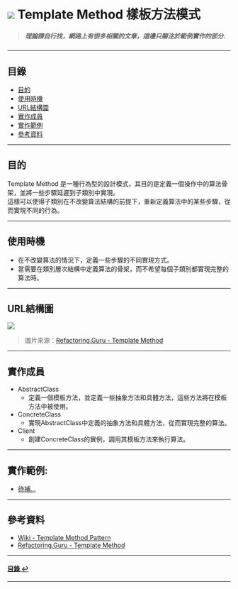 # ![](https://drive.google.com/uc?id=10INx5_pkhMcYRdx_OO4rXNXxcsvPtBYq) Template Method 樣板方法模式   
> ##### 理論請自行找，網路上有很多相關的文章，這邊只關注於範例實作的部分.

---

<!--ts-->
## 目錄
* [目的](#目的)
* [使用時機](#使用時機)
* [URL結構圖](#url結構圖)
* [實作成員](#實作成員)
* [實作範例](#實作範例)
* [參考資料](#參考資料)
<!--te-->

---

## 目的
Template Method 是一種行為型的設計模式，其目的是定義一個操作中的算法骨架，並將一些步驟延遲到子類別中實現。<br>
這樣可以使得子類別在不改變算法結構的前提下，重新定義算法中的某些步驟，從而實現不同的行為。

---

## 使用時機
- 在不改變算法的情況下，定義一些步驟的不同實現方式。
- 當需要在類別層次結構中定義算法的骨架，而不希望每個子類別都實現完整的算法時。

---

## URL結構圖
![](https://drive.google.com/uc?id=1hhNrRQQKxpAcuWmNGg0iIbYLvg8p-MPm)
> 圖片來源：[Refactoring.Guru - Template Method](https://refactoring.guru/design-patterns/template-method)

---

## 實作成員
* AbstractClass
  * 定義一個模板方法，並定義一些抽象方法和具體方法，這些方法將在模板方法中被使用。
* ConcreteClass
  * 實現AbstractClass中定義的抽象方法和具體方法，從而實現完整的算法。
* Client
  * 創建ConcreteClass的實例，調用其模板方法來執行算法。

---

## 實作範例:
- [待補...]() 

---

## 參考資料
* [Wiki - Template Method Pattern](https://en.wikipedia.org/wiki/Template_method_pattern) <br>
* [Refactoring.Guru - Template Method](https://refactoring.guru/design-patterns/template-method) <br>

---

<!--ts-->
#### [目錄 ↩](#目錄)
<!--te-->
---
